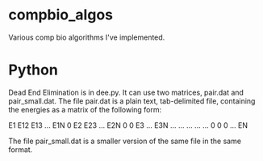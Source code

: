 compbio_algos
=============

Various comp bio algorithms I've implemented.

Python
======

Dead End Elimination is in dee.py.  It can use two matrices, pair.dat and pair_small.dat. 
The file pair.dat is a plain text, tab-delimited
file, containing the energies as a matrix of the following form:

E1    E12    E13  ...  E1N
0     E2     E23  ...  E2N
0     0      E3   ...  E3N
...  ...     ...  ...  ...
0     0       0   ...  EN

The file pair_small.dat is a smaller version of the same file in the same format.

